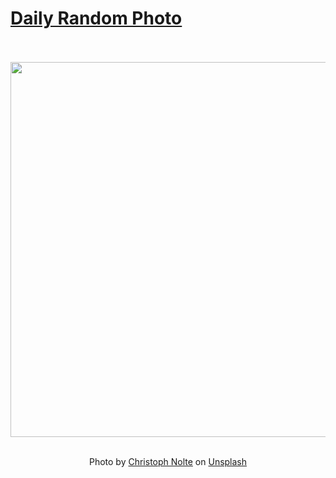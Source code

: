 # [Daily Random Photo](https://www.dailyrandomphoto.com/)

<div align="center">
  <br>
  <br>
  <a href="https://www.dailyrandomphoto.com/p/2024/2024-04-09/"><img src="https://images.unsplash.com/photo-1711645372528-cddb2c6eb565?crop=entropy&cs=tinysrgb&fit=max&fm=jpg&ixid=M3w3NzUwOHwwfDF8cmFuZG9tfHx8fHx8fHx8MTcxMjYyMjYwM3w&ixlib=rb-4.0.3&q=80&w=1080" width="600px"></a>
  <br>
  <br>
  <p class="has-text-grey">Photo by <a href="https://unsplash.com/@pic_nolte?utm_source=Daily%20Random%20Photo&amp;utm_medium=referral" target="_blank" rel="noopener noreferrer">Christoph Nolte</a> on <a href="https://unsplash.com/photos/an-aerial-view-of-a-snow-covered-forest-Gin-O7NC4Bk?utm_source=Daily%20Random%20Photo&amp;utm_medium=referral" target="_blank" rel="noopener noreferrer">Unsplash</a></p>
</div>
